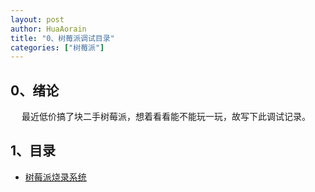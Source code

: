 ```yaml
---
layout: post
author: HuaAorain
title: "0、树莓派调试目录"
categories: ["树莓派"]
---
```


## 0、绪论

&emsp; 最近低价搞了块二手树莓派，想着看看能不能玩一玩，故写下此调试记录。


## 1、目录
- [树莓派烧录系统](https://huaaorain.github.io/树莓派烧录系统)